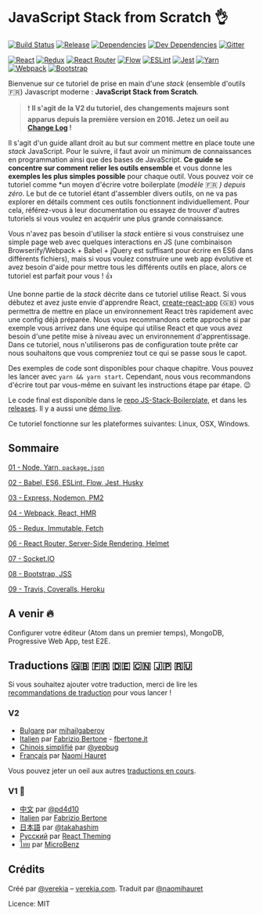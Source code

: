 # JavaScript Stack from Scratch :ok_hand:

[![Build Status](https://travis-ci.org/verekia/js-stack-from-scratch.svg?branch=master)](https://travis-ci.org/verekia/js-stack-from-scratch)
[![Release](https://img.shields.io/github/release/verekia/js-stack-from-scratch.svg?style=flat-square)](https://github.com/verekia/js-stack-from-scratch/releases)
[![Dependencies](https://img.shields.io/david/verekia/js-stack-boilerplate.svg?style=flat-square)](https://david-dm.org/verekia/js-stack-boilerplate)
[![Dev Dependencies](https://img.shields.io/david/dev/verekia/js-stack-boilerplate.svg?style=flat-square)](https://david-dm.org/verekia/js-stack-boilerplate?type=dev)
[![Gitter](https://img.shields.io/gitter/room/js-stack-from-scratch/Lobpar.svg?style=flat-square)](https://gitter.im/js-stack-from-scratch/)

[![React](/img/react-padded-90.png)](https://facebook.github.io/react/)
[![Redux](/img/redux-padded-90.png)](http://redux.js.org/)
[![React Router](/img/react-router-padded-90.png)](https://github.com/ReactTraining/react-router)
[![Flow](/img/flow-padded-90.png)](https://flowtype.org/)
[![ESLint](/img/eslint-padded-90.png)](http://eslint.org/)
[![Jest](/img/jest-padded-90.png)](https://facebook.github.io/jest/)
[![Yarn](/img/yarn-padded-90.png)](https://yarnpkg.com/)
[![Webpack](/img/webpack-padded-90.png)](https://webpack.github.io/)
[![Bootstrap](/img/bootstrap-padded-90.png)](http://getbootstrap.com/)

Bienvenue sur ce tutoriel de prise en main d'une *stack* (ensemble d'outils :fr:) Javascript moderne : **JavaScript Stack from Scratch**.

> :exclamation: **Il s'agit de la V2 du tutoriel, des changements majeurs sont apparus depuis la première version en 2016. Jetez un oeil au [Change Log](/CHANGELOG.md) !**

Il s'agit d'un guide allant droit au but sur comment mettre en place toute une *stack* JavaScript. Pour le suivre, il faut avoir un minimum de connaissances en programmation ainsi que des bases de JavaScript. **Ce guide se concentre sur comment relier les outils ensemble** et vous donne les **exemples les plus simples possible** pour chaque outil. Vous pouvez voir ce tutoriel comme *un moyen d'écrire votre boilerplate (*modèle* :fr: *) depuis zéro*. Le but de ce tutoriel étant d'assembler divers outils, on ne va pas explorer en détails comment ces outils fonctionnent individuellement. Pour cela, référez-vous à leur documentation ou essayez de trouver d'autres tutoriels si vous voulez en acquérir une plus grande connaissance.

Vous n'avez pas besoin d'utiliser la *stack* entière si vous construisez une simple page web avec quelques interactions en JS (une combinaison Browserify/Webpack + Babel + jQuery est suffisant pour écrire en ES6 dans différents fichiers), mais si vous voulez construire une web app évolutive et avez besoin d'aide pour mettre tous les différents outils en place, alors ce tutoriel est parfait pour vous ! :+1:

Une bonne partie de la *stack* décrite dans ce tutoriel utilise React. Si vous débutez et avez juste envie d'apprendre React, [create-react-app](https://github.com/facebookincubator/create-react-app) (:uk:) vous permettra de mettre en place un environnement React très rapidement avec une config déjà préparée. Nous vous recommandons cette approche si par exemple vous arrivez dans une équipe qui utilise React et que vous avez besoin d'une petite mise à niveau avec un environnement d'apprentissage. Dans ce tutoriel, nous n'utiliserons pas de configuration toute prête car nous souhaitons que vous compreniez tout ce qui se passe sous le capot.

Des exemples de code sont disponibles pour chaque chapitre. Vous pouvez les lancer avec `yarn && yarn start`. Cependant, nous vous recommandons d'écrire tout par vous-même en suivant les instructions étape par étape. :wink:


Le code final est disponible dans le [repo JS-Stack-Boilerplate](https://github.com/verekia/js-stack-boilerplate), et dans les [releases](https://github.com/verekia/js-stack-from-scratch/releases). Il y a aussi une [démo live](https://js-stack.herokuapp.com/).

Ce tutoriel fonctionne sur les plateformes suivantes: Linux, OSX, Windows.

## Sommaire

[01 - Node, Yarn, `package.json`](/tutorial/01-node-yarn-package-json.md#readme)

[02 - Babel, ES6, ESLint, Flow, Jest, Husky](/tutorial/02-babel-es6-eslint-flow-jest-husky.md#readme)

[03 - Express, Nodemon, PM2](/tutorial/03-express-nodemon-pm2.md#readme)

[04 - Webpack, React, HMR](/tutorial/04-webpack-react-hmr.md#readme)

[05 - Redux, Immutable, Fetch](/tutorial/05-redux-immutable-fetch.md#readme)

[06 - React Router, Server-Side Rendering, Helmet](/tutorial/06-react-router-ssr-helmet.md#readme)

[07 - Socket.IO](/tutorial/07-socket-io.md#readme)

[08 - Bootstrap, JSS](/tutorial/08-bootstrap-jss.md#readme)

[09 - Travis, Coveralls, Heroku](/tutorial/09-travis-coveralls-heroku.md#readme)

## A venir :fire:

Configurer votre éditeur (Atom dans un premier temps), MongoDB, Progressive Web App, test E2E.

## Traductions :uk: :fr: :de: :cn: :jp: :ru:

Si vous souhaitez ajouter votre traduction, merci de lire les [recommandations de traduction](/how-to-translate.md) pour vous lancer !

### V2

- [Bulgare](https://github.com/mihailgaberov/js-stack-from-scratch) par [mihailgaberov](http://github.com/mihailgaberov)
- [Italien](https://github.com/fbertone/guida-javascript-moderno) par [Fabrizio Bertone](https://github.com/fbertone) - [fbertone.it](http://fbertone.it)
- [Chinois simplifié](https://github.com/yepbug/js-stack-from-scratch/) par [@yepbug](https://github.com/yepbug)
- [Français](https://github.com/naomihauret/js-stack-from-scratch/) par [Naomi Hauret](https://twitter.com/naomihauret)

Vous pouvez jeter un oeil aux autres [traductions en cours](https://github.com/verekia/js-stack-from-scratch/issues/147).

### V1 :baby:

- [中文](https://github.com/pd4d10/js-stack-from-scratch) par [@pd4d10](http://github.com/pd4d10)
- [Italien](https://github.com/fbertone/js-stack-from-scratch) par [Fabrizio Bertone](https://github.com/fbertone)
- [日本語](https://github.com/takahashim/js-stack-from-scratch) par [@takahashim](https://github.com/takahashim)
- [Русский](https://github.com/UsulPro/js-stack-from-scratch) par [React Theming](https://github.com/sm-react/react-theming)
- [ไทย](https://github.com/MicroBenz/js-stack-from-scratch) par [MicroBenz](https://github.com/MicroBenz)

## Crédits

Créé par [@verekia](https://twitter.com/verekia) – [verekia.com](http://verekia.com/).
Traduit par [@naomihauret](https://twitter.com/naomihauret)

Licence: MIT
